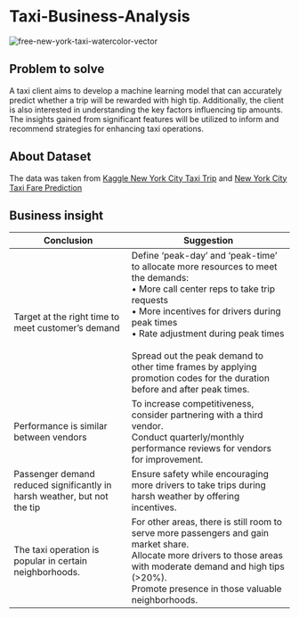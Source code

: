 # Taxi-Business-Analysis

![free-new-york-taxi-watercolor-vector](https://github.com/user-attachments/assets/d340f0ef-c394-4f1e-827b-8715012827cd)


## Problem to solve

A taxi client aims to develop a machine learning model that can accurately predict whether a trip will be rewarded with high tip. Additionally, the client is also interested in understanding the key factors influencing tip amounts. The insights gained from significant features will be utilized to inform and recommend strategies for enhancing taxi operations.

## About Dataset

The data was taken from [Kaggle New York City Taxi Trip](https://www.kaggle.com/c/nyc-taxi-trip-duration/data/) and [New York City Taxi Fare Prediction](https://www.kaggle.com/competitions/new-york-city-taxi-fare-prediction/)

## Business insight

| **Conclusion** | **Suggestion** |
|----------------|----------------|
| Target at the right time to meet customer’s demand | Define ‘peak-day’ and ‘peak-time’ to allocate more resources to meet the demands: <br>• More call center reps to take trip requests <br>• More incentives for drivers during peak times <br>• Rate adjustment during peak times <br><br>Spread out the peak demand to other time frames by applying promotion codes for the duration before and after peak times. |
| Performance is similar between vendors | To increase competitiveness, consider partnering with a third vendor. <br>Conduct quarterly/monthly performance reviews for vendors for improvement. |
| Passenger demand reduced significantly in harsh weather, but not the tip | Ensure safety while encouraging more drivers to take trips during harsh weather by offering incentives. |
| The taxi operation is popular in certain neighborhoods. | For other areas, there is still room to serve more passengers and gain market share. <br>Allocate more drivers to those areas with moderate demand and high tips (>20%). <br>Promote presence in those valuable neighborhoods. |


